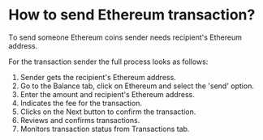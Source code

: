 # How to send Ethereum transaction?

Тo send someone Ethereum coins sender needs recipient's Ethereum address.

For the transaction sender the full process looks as follows:
1. Sender gets the recipient's Ethereum address.
2. Go to the Balance tab, click on Ethereum and select the 'send' option.
3. Enter the amount and recipient's Ethereum address.
4. Indicates the fee for the transaction.
5. Clicks on the Next button to confirm the transaction.
6. Reviews and confirms transactions.
7. Monitors transaction status from Transactions tab.
